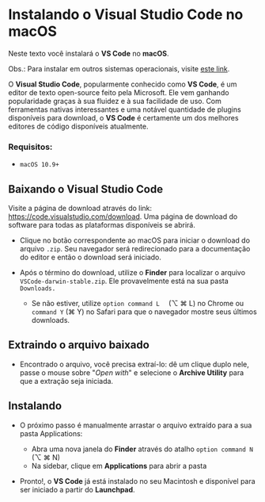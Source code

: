# Instalando o Visual Studio Code no macOS

Neste texto você instalará o **VS Code** no **macOS**. 

Obs.: Para instalar em outros sistemas operacionais, visite [este link](https://github.com/guiemi/como-instalar-xyz#editores-de-texto-ides-e-etc).

O **Visual Studio Code**, popularmente conhecido como **VS Code**, é um editor de texto open-source feito pela Microsoft. Ele vem ganhando popularidade graças à sua fluidez e à sua facilidade de uso. Com ferramentas nativas interessantes e uma notável quantidade de plugins disponíveis para download, o **VS Code** é certamente um dos melhores editores de código disponíveis atualmente.

### Requisitos:

* `macOS 10.9+`

## Baixando o Visual Studio Code

Visite a página de download através do link: https://code.visualstudio.com/download. Uma página de download do software para todas as plataformas disponíveis se abrirá. 

* Clique no botão correspondente ao macOS para iniciar o download do arquivo `.zip`. Seu navegador será redirecionado para a documentação do editor e então o download será iniciado. 

* Após o término do download, utilize o **Finder** para localizar o arquivo `VSCode-darwin-stable.zip`. Ele provavelmente está na sua pasta `Downloads.` 
  * Se não estiver, utilize `option command L  ` (⌥ ⌘ L) no Chrome ou `command Y`   (⌘ Y) no Safari para que o navegador mostre seus últimos downloads.

## Extraindo o arquivo baixado

* Encontrado o arquivo, você precisa extraí-lo: dê um clique duplo nele, passe o mouse sobre "*Open with*" e selecione o **Archive Utility** para que a extração seja iniciada.

## Instalando

* O próximo passo é manualmente arrastar o arquivo extraído para a sua pasta Applications:
  * Abra uma nova janela do **Finder** através do atalho `option command N`  (⌥ ⌘ N)
  * Na sidebar, clique em **Applications** para abrir a pasta

* Pronto!, o **VS Code** já está instalado no seu Macintosh e disponível para ser iniciado a partir do **Launchpad**.
